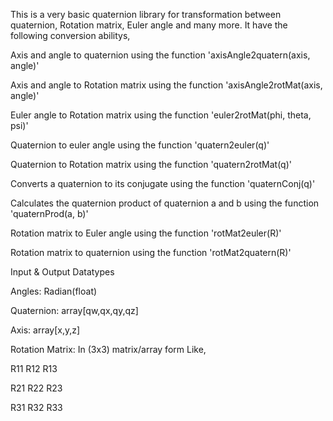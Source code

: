 This is a very basic quaternion library for transformation between quaternion, Rotation matrix, Euler angle and many more. It have the following conversion abilitys,

Axis and angle to quaternion using the function 'axisAngle2quatern(axis, angle)'

Axis and angle to Rotation matrix using the function 'axisAngle2rotMat(axis, angle)'

Euler angle to Rotation matrix using the function 'euler2rotMat(phi, theta, psi)'

Quaternion to euler angle using the function 'quatern2euler(q)'

Quaternion to Rotation matrix using the function 'quatern2rotMat(q)'

Converts a quaternion to its conjugate using the function 'quaternConj(q)'

Calculates the quaternion product of quaternion a and b using the function 'quaternProd(a, b)'

Rotation matrix to Euler angle using the function 'rotMat2euler(R)'

Rotation matrix to quaternion using the function 'rotMat2quatern(R)'


Input & Output Datatypes

Angles:	Radian(float)

Quaternion: array[qw,qx,qy,qz]

Axis: array[x,y,z]

Rotation Matrix: In (3x3) matrix/array form Like,

R11	R12	R13

R21	R22	R23

R31	R32	R33